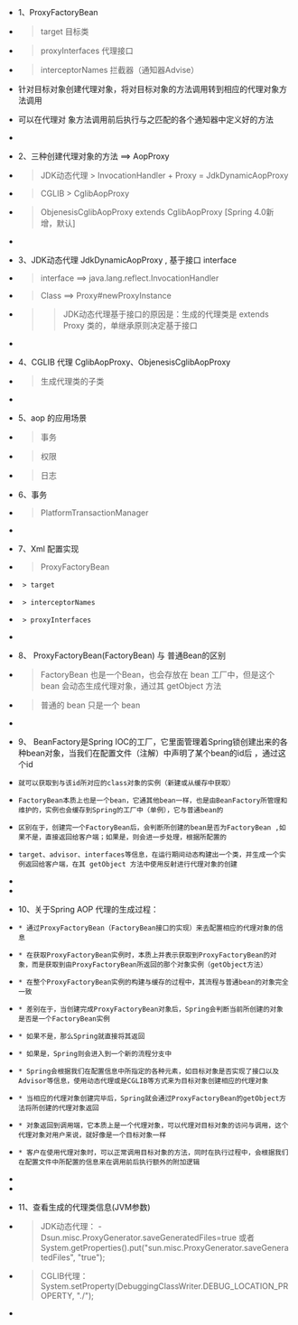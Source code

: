  * 1、ProxyFactoryBean
 * 	> target 目标类
 * 	> proxyInterfaces 代理接口
 * 	> interceptorNames 拦截器（通知器Advise）
 * 	针对目标对象创建代理对象，将对目标对象的方法调用转到相应的代理对象方法调用
 * 	可以在代理对 象方法调用前后执行与之匹配的各个通知器中定义好的方法
 *
 * 2、三种创建代理对象的方法  ==> AopProxy
 * 	> JDK动态代理 > InvocationHandler + Proxy = JdkDynamicAopProxy
 * 	> CGLIB > CglibAopProxy
 * 	> ObjenesisCglibAopProxy extends CglibAopProxy [Spring 4.0新增，默认]
 
 *
 * 3、JDK动态代理 JdkDynamicAopProxy , 基于接口 interface 
 *  > interface ==> java.lang.reflect.InvocationHandler
 *  > Class ==> Proxy#newProxyInstance
 *  >> JDK动态代理基于接口的原因是：生成的代理类是 extends Proxy 类的，单继承原则决定基于接口
 * 
 * 4、CGLIB 代理  CglibAopProxy、ObjenesisCglibAopProxy
 *  > 生成代理类的子类
 *
 * 5、aop 的应用场景
 *  > 事务
 *  > 权限
 *  > 日志
 
 * 6、事务
 *  > PlatformTransactionManager
 *  
 
 * 7、Xml 配置实现
 *  > ProxyFactoryBean
 *      > target
 *      > interceptorNames
 *      > proxyInterfaces
 *
 * 8、 ProxyFactoryBean(FactoryBean) 与 普通Bean的区别
 *  > FactoryBean 也是一个Bean，也会存放在 bean 工厂中，但是这个 bean 会动态生成代理对象，通过其 getObject 方法
 *  > 普通的 bean 只是一个 bean
 *  
 
 * 9、 BeanFactory是Spring IOC的工厂，它里面管理着Spring锁创建出来的各种bean对象，当我们在配置文件（注解）中声明了某个bean的id后 ，通过这个id
 *     就可以获取到与该id所对应的class对象的实例（新建或从缓存中获取）
 *     FactoryBean本质上也是一个bean，它通其他bean一样，也是由BeanFactory所管理和维护的，实例也会缓存到Spring的工厂中（单例），它与普通bean的
 *     区别在于，创建完一个FactoryBean后，会判断所创建的bean是否为FactoryBean ,如果不是，直接返回给客户端；如果是，则会进一步处理，根据所配置的
 *     target、advisor、interfaces等信息，在运行期间动态构建出一个类，并生成一个实例返回给客户端，在其 getObject 方法中使用反射进行代理对象的创建
 *
 *
 * 10、关于Spring AOP 代理的生成过程：
 *     * 通过ProxyFactoryBean（FactoryBean接口的实现）来去配置相应的代理对象的信息 
 *     * 在获取ProxyFactoryBean实例时，本质上并表示获取到ProxyFactoryBean的对象，而是获取到由ProxyFactoryBean所返回的那个对象实例（getObject方法）
 *     * 在整个ProxyFactoryBean实例的构建与缓存的过程中，其流程与普通bean的对象完全一致
 *     * 差别在于，当创建完成ProxyFactoryBean对象后，Spring会判断当前所创建的对象是否是一个FactoryBean实例
 *     * 如果不是，那么Spring就直接将其返回
 *     * 如果是，Spring则会进入到一个新的流程分支中
 *     * Spring会根据我们在配置信息中所指定的各种元素，如目标对象是否实现了接口以及Advisor等信息，使用动态代理或是CGLIB等方式来为目标对象创建相应的代理对象
 *     * 当相应的代理对象创建完毕后，Spring就会通过ProxyFactoryBean的getObject方法将所创建的代理对象返回
 *     * 对象返回到调用端，它本质上是一个代理对象，可以代理对目标对象的访问与调用，这个代理对象对用户来说，就好像是一个目标对象一样
 *     * 客户在使用代理对象时，可以正常调用目标对象的方法，同时在执行过程中，会根据我们在配置文件中所配置的信息来在调用前后执行额外的附加逻辑
 *
 *
 * 11、查看生成的代理类信息(JVM参数)
 *  >JDK动态代理： -Dsun.misc.ProxyGenerator.saveGeneratedFiles=true 或者 System.getProperties().put("sun.misc.ProxyGenerator.saveGeneratedFiles", "true"); 
 *  >CGLIB代理： System.setProperty(DebuggingClassWriter.DEBUG_LOCATION_PROPERTY, "./");
 *